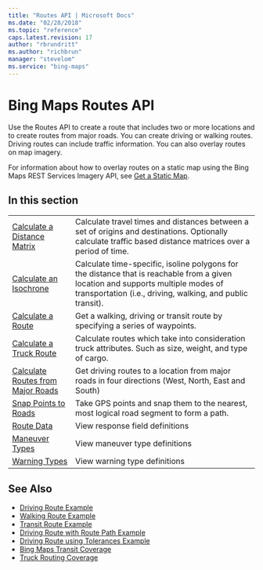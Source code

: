 ```yaml
---
title: "Routes API | Microsoft Docs"
ms.date: "02/28/2018"
ms.topic: "reference"
caps.latest.revision: 17
author: "rbrundritt"
ms.author: "richbrun"
manager: "stevelom"
ms.service: "bing-maps"
---
```

# Bing Maps Routes API

Use the Routes API to create a route that includes two or more locations and to create routes from major roads. You can create driving or walking routes. Driving routes can include traffic information. You can also overlay routes on map imagery.  
  
 For information about how to overlay routes on a static map using the Bing Maps REST Services Imagery API, see [Get a Static Map](../imagery/get-a-static-map.md).  
  
## In this section  
  
|||  
|-|-|  
|[Calculate a Distance Matrix](calculate-a-distance-matrix.md)|Calculate travel times and distances between a set of origins and destinations. Optionally calculate traffic based distance matrices over a period of time.|  
|[Calculate an Isochrone](calculate-an-isochrone.md)|Calculate time-specific, isoline polygons for the distance that is reachable from a given location and supports multiple modes of transportation (i.e., driving, walking, and public transit).|  
|[Calculate a Route](calculate-a-route.md)|Get a walking, driving or transit route by specifying a series of waypoints.|  
|[Calculate a Truck Route](calculate-a-truck-route.md)|Calculate routes which take into consideration truck attributes. Such as size, weight, and type of cargo.|  
|[Calculate Routes from Major Roads](calculate-routes-from-major-roads.md)|Get driving routes to a location from major roads in four directions (West, North, East and South)|  
|[Snap Points to Roads](snap-points-to-roads.md)|Take GPS points and snap them to the nearest, most logical road segment to form a path.|  
|[Route Data](route-data.md)|View response field definitions|  
|[Maneuver Types](maneuver-types.md)|View maneuver type definitions|  
|[Warning Types](warning-types.md)|View warning type definitions|  
  
## See Also  
 * [Driving Route Example](../examples/driving-route-example.md)
 * [Walking Route Example](../examples/walking-route-example.md)
 * [Transit Route Example](../examples/transit-route-example.md)
 * [Driving Route with Route Path Example](../examples/driving-route-with-route-path-example.md)
 * [Driving Route using Tolerances Example](../examples/driving-route-using-tolerances-example.md)
 * [Bing Maps Transit Coverage](../../coverage/bing-maps-transit-coverage.md)
 * [Truck Routing Coverage](../../coverage/truck-routing-coverage.md)